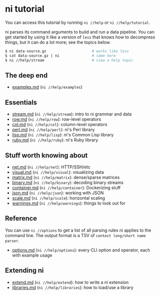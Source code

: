# ni tutorial
You can access this tutorial by running `ni //help` or `ni //help/tutorial`.

ni parses its command arguments to build and run a data pipeline. You can get
started by using it like a version of `less` that knows how to decompress
things, but it can do a lot more; see the topics below.

```sh
$ ni data-source.gz                     # works like less
$ cat data-source.gz | ni               # same here
$ ni //help/stream                      # view a help topic
```

## The deep end
- [examples.md](examples.md) (`ni //help/examples`)

## Essentials
- [stream.md](stream.md) (`ni //help/stream`): intro to ni grammar and data
- [row.md](row.md)       (`ni //help/row`):    row-level operators
- [col.md](col.md)       (`ni //help/col`):    column-level operators
- [perl.md](perl.md)     (`ni //help/perl`):   ni's Perl library
- [lisp.md](lisp.md)     (`ni //help/lisp`):   ni's Common Lisp library
- [ruby.md](ruby.md)     (`ni //help/ruby`):   ni's Ruby library

## Stuff worth knowing about
- [net.md](net.md)             (`ni //help/net`):       HTTP/SSH/etc
- [visual.md](visual.md)       (`ni //help/visual`):    visualizing data
- [matrix.md](matrix.md)       (`ni //help/matrix`):    dense/sparse matrices
- [binary.md](binary.md)       (`ni //help/binary`):    decoding binary streams
- [container.md](container.md) (`ni //help/container`): Dockerizing stuff
- [json.md](json.md)           (`ni //help/json`):      working with JSON
- [scale.md](scale.md)         (`ni //help/scale`):     horizontal scaling
- [warnings.md](warnings.md)   (`ni //help/warnings`):  things to look out for

## Reference
You can use `ni //options` to get a list of all parsing rules ni applies to the
command line. The output format is a TSV of `context long/short name parser`.

- [options.md](options.md) (`ni //help/options`): every CLI option and
  operator, each with example usage

## Extending ni
- [extend.md](extend.md)       (`ni //help/extend`):    how to write a ni
  extension
- [libraries.md](libraries.md) (`ni //help/libraries`): how to load/use a
  library
